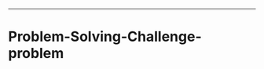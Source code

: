 ---------------------------------------------------------------
# Problem-Solving-Challenge-problem
